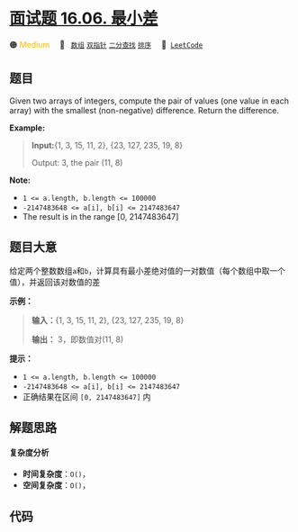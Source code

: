 # [面试题 16.06. 最小差](https://leetcode.cn/problems/smallest-difference-lcci)

🟠 <font color=#ffb800>Medium</font>&emsp; 🔖&ensp; [`数组`](/leetcode/outline/tag/array.md) [`双指针`](/leetcode/outline/tag/two-pointers.md) [`二分查找`](/leetcode/outline/tag/binary-search.md) [`排序`](/leetcode/outline/tag/sorting.md)&emsp; 🔗&ensp;[`LeetCode`](https://leetcode.cn/problems/smallest-difference-lcci)


## 题目

Given two arrays of integers, compute the pair of values (one value in each
array) with the smallest (non-negative) difference. Return the difference.

**Example:**

> 
> 
> 
> 
> 
> **Input:**{1, 3, 15, 11, 2}, {23, 127, 235, 19, 8}
> 
> Output: 3, the pair (11, 8)
> 
> 

**Note:**

  * `1 <= a.length, b.length <= 100000`
  * `-2147483648 <= a[i], b[i] <= 2147483647`
  * The result is in the range [0, 2147483647]


## 题目大意

给定两个整数数组`a`和`b`，计算具有最小差绝对值的一对数值（每个数组中取一个值），并返回该对数值的差

**示例：**

> 
> 
> 
> 
> 
> **输入：**{1, 3, 15, 11, 2}, {23, 127, 235, 19, 8}
> 
> **输出：** 3，即数值对(11, 8)
> 
> 

**提示：**

  * `1 <= a.length, b.length <= 100000`
  * `-2147483648 <= a[i], b[i] <= 2147483647`
  * 正确结果在区间 `[0, 2147483647]` 内


## 解题思路

#### 复杂度分析

- **时间复杂度**：`O()`，
- **空间复杂度**：`O()`，

## 代码

```javascript

```